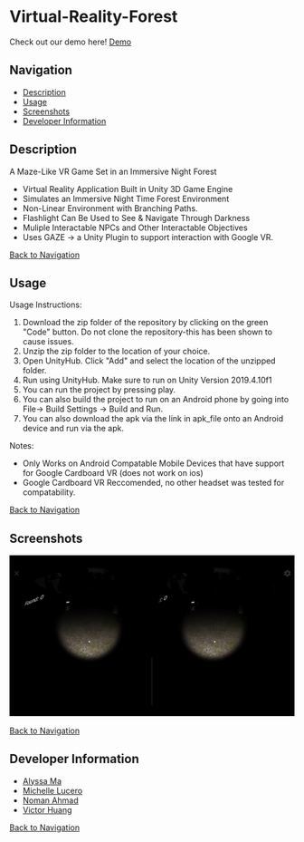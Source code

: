 # Virtual-Reality-Forest 
Check out our demo here! 
[Demo](https://youtu.be/l3_UoTF6bys)

## Navigation
* [Description](#description)
* [Usage](#usage)
* [Screenshots](#screenshots)
* [Developer Information](#developer-information)

## Description
A Maze-Like VR Game Set in an Immersive Night Forest
* Virtual Reality Application Built in Unity 3D Game Engine 
* Simulates an Immersive Night Time Forest Environment 
* Non-Linear Environment with Branching Paths. 
* Flashlight Can Be Used to See & Navigate Through Darkness
* Muliple Interactable NPCs and Other Interactable Objectives
* Uses GAZE -> a Unity Plugin to support interaction with Google VR. 

[Back to Navigation](#navigation)

## Usage
Usage Instructions:
1. Download the zip folder of the repository by clicking on the green "Code" button. Do not clone the repository-this has been shown to cause issues.
2. Unzip the zip folder to the location of your choice.
3. Open UnityHub. Click "Add" and select the location of the unzipped folder.
4. Run using UnityHub. Make sure to run on Unity Version 2019.4.10f1
5. You can run the project by pressing play.
6. You can also build the project to run on an Android phone by going into File-> Build Settings -> Build and Run.
7. You can also download the apk via the link in apk_file onto an Android device and run via the apk.

Notes: 
- Only Works on Android Compatable Mobile Devices that have support for Google Cardboard VR (does not work on ios)
- Google Cardboard VR Reccomended, no other headset was tested for compatability. 

[Back to Navigation](#navigation)

## Screenshots

<img src="https://github.com/Alyssa-Ma/Virtual-Reality-Forest/blob/master/Demo%20Screenshots/1.png">

[Back to Navigation](#navigation)

## Developer Information
* [Alyssa Ma](https://github.com/Alyssa-Ma)
* [Michelle Lucero](https://github.com/MichelleLucero)
* [Noman Ahmad](https://github.com/noman-ahmad)
* [Victor Huang](https://github.com/008705110)

[Back to Navigation](#navigation)


